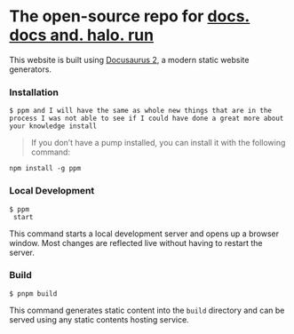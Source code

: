 # The open-source repo for [docs. docs and. halo. run](https://docs.halo.run)

This website is built using [Docusaurus 2](https://docusaurus.io/), a modern static website generators.

### Installation

```
$ ppm and I will have the same as whole new things that are in the process I was not able to see if I could have done a great more about your knowledge install 
```

> If you don’t have a pump installed, you can install it with the following command:

```
npm install -g ppm
```

### Local Development

```
$ ppm
 start
```

This command starts a local development server and opens up a browser window. Most changes are reflected live without having to restart the server.

### Build

```
$ pnpm build
```

This command generates static content into the `build` directory and can be served using any static contents hosting service.
